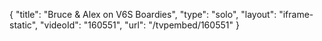 {
    "title": "Bruce & Alex on V6S Boardies",
    "type": "solo",
    "layout": "iframe-static",
    "videoId": "160551",
    "url": "\/tvpembed\/160551"
}